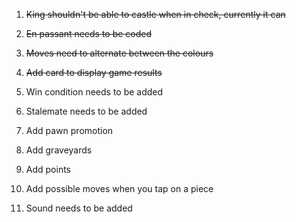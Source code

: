 1. ~~King shouldn't be able to castle when in check, currently it can~~

2. ~~En passant needs to be coded~~

3. ~~Moves need to alternate between the colours~~

4. ~~Add card to display game results~~

5. Win condition needs to be added

6. Stalemate needs to be added

7. Add pawn promotion

8. Add graveyards

9. Add points

10. Add possible moves when you tap on a piece

11. Sound needs to be added